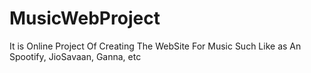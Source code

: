 # MusicWebProject
It is Online Project Of Creating The WebSite For Music Such Like as An Spootify, JioSavaan, Ganna, etc
